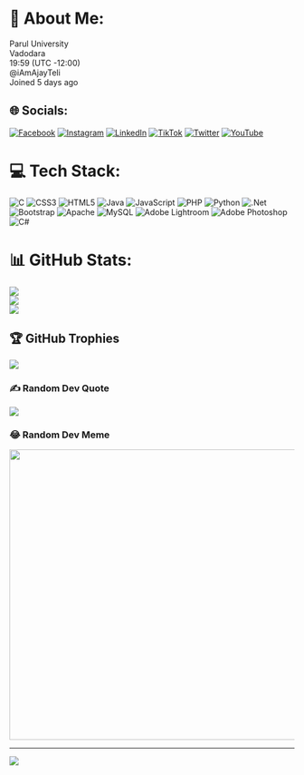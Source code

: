 # 💫 About Me:
Parul University<br>Vadodara<br>19:59 (UTC -12:00)<br>@iAmAjayTeli<br>Joined 5 days ago


## 🌐 Socials:
[![Facebook](https://img.shields.io/badge/Facebook-%231877F2.svg?logo=Facebook&logoColor=white)](https://facebook.com/ajaygup9821) [![Instagram](https://img.shields.io/badge/Instagram-%23E4405F.svg?logo=Instagram&logoColor=white)](https://instagram.com/ajay_gupta.here) [![LinkedIn](https://img.shields.io/badge/LinkedIn-%230077B5.svg?logo=linkedin&logoColor=white)](https://linkedin.com/in/ajay-kumar-teli) [![TikTok](https://img.shields.io/badge/TikTok-%23000000.svg?logo=TikTok&logoColor=white)](https://tiktok.com/@ajaygupta9821) [![Twitter](https://img.shields.io/badge/Twitter-%231DA1F2.svg?logo=Twitter&logoColor=white)](https://twitter.com/iAmAjayTeli) [![YouTube](https://img.shields.io/badge/YouTube-%23FF0000.svg?logo=YouTube&logoColor=white)](https://youtube.com/c/https://www.youtube.com/@iAmAjayTeli) 

# 💻 Tech Stack:
![C](https://img.shields.io/badge/c-%2300599C.svg?style=for-the-badge&logo=c&logoColor=white) ![CSS3](https://img.shields.io/badge/css3-%231572B6.svg?style=for-the-badge&logo=css3&logoColor=white) ![HTML5](https://img.shields.io/badge/html5-%23E34F26.svg?style=for-the-badge&logo=html5&logoColor=white) ![Java](https://img.shields.io/badge/java-%23ED8B00.svg?style=for-the-badge&logo=java&logoColor=white) ![JavaScript](https://img.shields.io/badge/javascript-%23323330.svg?style=for-the-badge&logo=javascript&logoColor=%23F7DF1E) ![PHP](https://img.shields.io/badge/php-%23777BB4.svg?style=for-the-badge&logo=php&logoColor=white) ![Python](https://img.shields.io/badge/python-3670A0?style=for-the-badge&logo=python&logoColor=ffdd54) ![.Net](https://img.shields.io/badge/.NET-5C2D91?style=for-the-badge&logo=.net&logoColor=white) ![Bootstrap](https://img.shields.io/badge/bootstrap-%23563D7C.svg?style=for-the-badge&logo=bootstrap&logoColor=white) ![Apache](https://img.shields.io/badge/apache-%23D42029.svg?style=for-the-badge&logo=apache&logoColor=white) ![MySQL](https://img.shields.io/badge/mysql-%2300f.svg?style=for-the-badge&logo=mysql&logoColor=white) ![Adobe Lightroom](https://img.shields.io/badge/Adobe%20Lightroom-31A8FF.svg?style=for-the-badge&logo=Adobe%20Lightroom&logoColor=white) ![Adobe Photoshop](https://img.shields.io/badge/adobephotoshop-%2331A8FF.svg?style=for-the-badge&logo=adobephotoshop&logoColor=white) ![C#](https://img.shields.io/badge/c%23-%23239120.svg?style=for-the-badge&logo=c-sharp&logoColor=white)
# 📊 GitHub Stats:
![](https://github-readme-stats.vercel.app/api?username=iAmAjayTeli&theme=shades-of-purple&hide_border=false&include_all_commits=false&count_private=false)<br/>
![](https://github-readme-streak-stats.herokuapp.com/?user=iAmAjayTeli&theme=shades-of-purple&hide_border=false)<br/>
![](https://github-readme-stats.vercel.app/api/top-langs/?username=iAmAjayTeli&theme=shades-of-purple&hide_border=false&include_all_commits=false&count_private=false&layout=compact)

## 🏆 GitHub Trophies
![](https://github-profile-trophy.vercel.app/?username=iAmAjayTeli&theme=darkhub&no-frame=false&no-bg=true&margin-w=4)

### ✍️ Random Dev Quote
![](https://quotes-github-readme.vercel.app/api?type=horizontal&theme=radical)

### 😂 Random Dev Meme
<img src="https://random-memer.herokuapp.com/" width="512px"/>

---
[![](https://visitcount.itsvg.in/api?id=iAmAjayTeli&icon=0&color=1)](https://visitcount.itsvg.in)

<!-- Proudly created with GPRM ( https://gprm.itsvg.in ) -->

<!---
iAmAjayTeli/iAmAjayTeli is a ✨ special ✨ repository because its `README.md` (this file) appears on your GitHub profile.
You can click the Preview link to take a look at your changes.
--->
